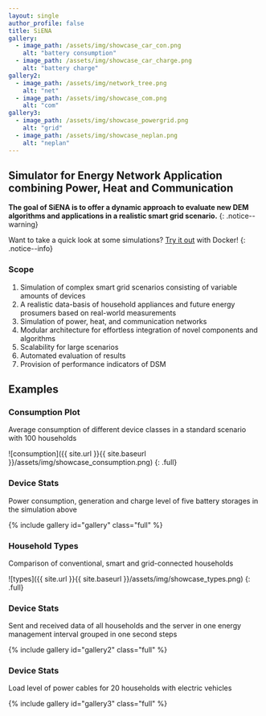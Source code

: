 ```yaml
---
layout: single
author_profile: false
title: SiENA
gallery:
  - image_path: /assets/img/showcase_car_con.png
    alt: "battery consumption"
  - image_path: /assets/img/showcase_car_charge.png
    alt: "battery charge"
gallery2:
  - image_path: /assets/img/network_tree.png
    alt: "net"
  - image_path: /assets/img/showcase_com.png
    alt: "com"
gallery3:
  - image_path: /assets/img/showcase_powergrid.png
    alt: "grid"
  - image_path: /assets/img/showcase_neplan.png
    alt: "neplan"
---
```

## Simulator for Energy Network Application combining Power, Heat and Communication

**The goal of SiENA is to offer a dynamic approach to evaluate new DEM algorithms and applications in a realistic smart grid scenario.**
{: .notice--warning}

Want to take a quick look at some simulations? [Try it out](installation) with Docker!
{: .notice--info}

### Scope
1. Simulation of complex smart grid scenarios consisting of variable amounts of devices
2. A realistic data-basis of household appliances and future energy prosumers based on real-world measurements
3. Simulation of power, heat, and communication networks
4. Modular architecture for effortless integration of novel components and algorithms
5. Scalability for large scenarios
6. Automated evaluation of results
7. Provision of performance indicators of DSM

## Examples

### Consumption Plot
Average consumption of different device classes in a standard scenario with 100 households

![consumption]({{ site.url }}{{ site.baseurl }}/assets/img/showcase_consumption.png)
{: .full}

### Device Stats
Power consumption, generation and charge level of five battery storages in the simulation above

{% include gallery id="gallery" class="full" %}

### Household Types
Comparison of conventional, smart and grid-connected households

![types]({{ site.url }}{{ site.baseurl }}/assets/img/showcase_types.png)
{: .full}

### Device Stats
Sent and received data of all households and the server in one energy management interval grouped in one second steps

{% include gallery id="gallery2" class="full" %}

### Device Stats
Load level of power cables for 20 households with electric vehicles

{% include gallery id="gallery3" class="full" %}
